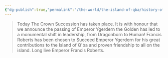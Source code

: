 ```yaml
---
{"dg-publish":true,"permalink":"/the-world/the-island-of-qba/history-of-the-island/newspaper-clippings/emperor-ygerdern-succeeds-his-crown-to-humanity/"}
---
```


>Today The Crown Succession has taken place. It is with honour that we announce the passing of Emperor Ygerdern the Golden has led to a monumental shift in leadership, from Dragonborn to Human! Francis Roberts has been chosen to Succeed Emperor Ygerdern for his great contributions to the Island of Q'ba and proven friendship to all on the island.
>Long live Emperor Francis Roberts.
